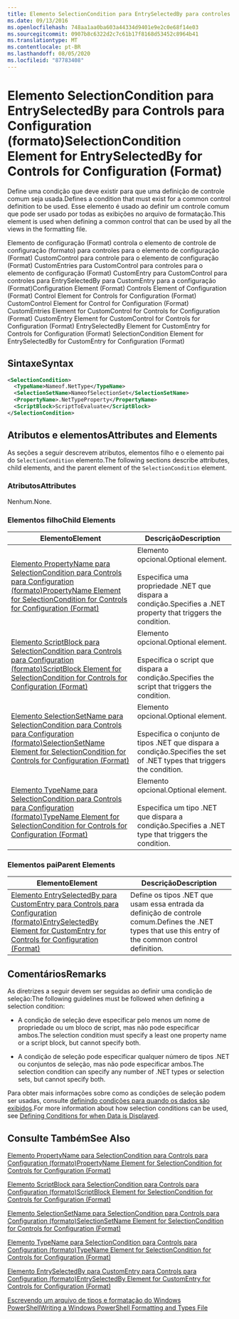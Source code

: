 ```yaml
---
title: Elemento SelectionCondition para EntrySelectedBy para controles para configuração (Format) | Microsoft Docs
ms.date: 09/13/2016
ms.openlocfilehash: 748aa1aa0ba603a44334d9401e9e2c0e68f14e03
ms.sourcegitcommit: 0907b8c6322d2c7c61b17f8168d53452c8964b41
ms.translationtype: MT
ms.contentlocale: pt-BR
ms.lasthandoff: 08/05/2020
ms.locfileid: "87783408"
---
```

# <a name="selectioncondition-element-for-entryselectedby-for-controls-for-configuration-format"></a><span data-ttu-id="82757-102">Elemento SelectionCondition para EntrySelectedBy para Controls para Configuration (formato)</span><span class="sxs-lookup"><span data-stu-id="82757-102">SelectionCondition Element for EntrySelectedBy for Controls for Configuration (Format)</span></span>

<span data-ttu-id="82757-103">Define uma condição que deve existir para que uma definição de controle comum seja usada.</span><span class="sxs-lookup"><span data-stu-id="82757-103">Defines a condition that must exist for a common control definition to be used.</span></span> <span data-ttu-id="82757-104">Esse elemento é usado ao definir um controle comum que pode ser usado por todas as exibições no arquivo de formatação.</span><span class="sxs-lookup"><span data-stu-id="82757-104">This element is used when defining a common control that can be used by all the views in the formatting file.</span></span>

<span data-ttu-id="82757-105">Elemento de configuração (Format) controla o elemento de controle de configuração (formato) para controles para o elemento de configuração (Format) CustomControl para controle para o elemento de configuração (Format) CustomEntries para CustomControl para controles para o elemento de configuração (Format) CustomEntry para CustomControl para controles para EntrySelectedBy para CustomEntry para a configuração (Format)</span><span class="sxs-lookup"><span data-stu-id="82757-105">Configuration Element (Format) Controls Element of Configuration (Format) Control Element for Controls for Configuration (Format) CustomControl Element for Control for Configuration (Format) CustomEntries Element for CustomControl for Controls for Configuration (Format) CustomEntry Element for CustomControl for Controls for Configuration (Format) EntrySelectedBy Element for CustomEntry for Controls for Configuration (Format) SelectionCondition Element for EntrySelectedBy for CustomEntry for Configuration (Format)</span></span>

## <a name="syntax"></a><span data-ttu-id="82757-106">Sintaxe</span><span class="sxs-lookup"><span data-stu-id="82757-106">Syntax</span></span>

```xml
<SelectionCondition>
  <TypeName>Nameof.NetType</TypeName>
  <SelectionSetName>NameofSelectionSet</SelectionSetName>
  <PropertyName>.NetTypeProperty</PropertyName>
  <ScriptBlock>ScriptToEvaluate</ScriptBlock>
</SelectionCondition>
```

## <a name="attributes-and-elements"></a><span data-ttu-id="82757-107">Atributos e elementos</span><span class="sxs-lookup"><span data-stu-id="82757-107">Attributes and Elements</span></span>

<span data-ttu-id="82757-108">As seções a seguir descrevem atributos, elementos filho e o elemento pai do `SelectionCondition` elemento.</span><span class="sxs-lookup"><span data-stu-id="82757-108">The following sections describe attributes, child elements, and the parent element of the `SelectionCondition` element.</span></span>

### <a name="attributes"></a><span data-ttu-id="82757-109">Atributos</span><span class="sxs-lookup"><span data-stu-id="82757-109">Attributes</span></span>

<span data-ttu-id="82757-110">Nenhum.</span><span class="sxs-lookup"><span data-stu-id="82757-110">None.</span></span>

### <a name="child-elements"></a><span data-ttu-id="82757-111">Elementos filho</span><span class="sxs-lookup"><span data-stu-id="82757-111">Child Elements</span></span>

|<span data-ttu-id="82757-112">Elemento</span><span class="sxs-lookup"><span data-stu-id="82757-112">Element</span></span>|<span data-ttu-id="82757-113">Descrição</span><span class="sxs-lookup"><span data-stu-id="82757-113">Description</span></span>|
|-------------|-----------------|
|[<span data-ttu-id="82757-114">Elemento PropertyName para SelectionCondition para Controls para Configuration (formato)</span><span class="sxs-lookup"><span data-stu-id="82757-114">PropertyName Element for SelectionCondition for Controls for Configuration (Format)</span></span>](./propertyname-element-for-selectioncondition-for-controls-for-configuration-format.md)|<span data-ttu-id="82757-115">Elemento opcional.</span><span class="sxs-lookup"><span data-stu-id="82757-115">Optional element.</span></span><br /><br /> <span data-ttu-id="82757-116">Especifica uma propriedade .NET que dispara a condição.</span><span class="sxs-lookup"><span data-stu-id="82757-116">Specifies a .NET property that triggers the condition.</span></span>|
|[<span data-ttu-id="82757-117">Elemento ScriptBlock para SelectionCondition para Controls para Configuration (formato)</span><span class="sxs-lookup"><span data-stu-id="82757-117">ScriptBlock Element for SelectionCondition for Controls for Configuration (Format)</span></span>](./scriptblock-element-for-selectioncondition-for-controls-for-configuration-format.md)|<span data-ttu-id="82757-118">Elemento opcional.</span><span class="sxs-lookup"><span data-stu-id="82757-118">Optional element.</span></span><br /><br /> <span data-ttu-id="82757-119">Especifica o script que dispara a condição.</span><span class="sxs-lookup"><span data-stu-id="82757-119">Specifies the script that triggers the condition.</span></span>|
|[<span data-ttu-id="82757-120">Elemento SelectionSetName para SelectionCondition para Controls para Configuration (formato)</span><span class="sxs-lookup"><span data-stu-id="82757-120">SelectionSetName Element for SelectionCondition for Controls for Configuration (Format)</span></span>](./selectionsetname-element-for-selectioncondition-for-controls-for-configuration-format.md)|<span data-ttu-id="82757-121">Elemento opcional.</span><span class="sxs-lookup"><span data-stu-id="82757-121">Optional element.</span></span><br /><br /> <span data-ttu-id="82757-122">Especifica o conjunto de tipos .NET que dispara a condição.</span><span class="sxs-lookup"><span data-stu-id="82757-122">Specifies the set of .NET types that triggers the condition.</span></span>|
|[<span data-ttu-id="82757-123">Elemento TypeName para SelectionCondition para Controls para Configuration (formato)</span><span class="sxs-lookup"><span data-stu-id="82757-123">TypeName Element for SelectionCondition for Controls for Configuration (Format)</span></span>](./typename-element-for-selectioncondition-for-controls-for-configuration-format.md)|<span data-ttu-id="82757-124">Elemento opcional.</span><span class="sxs-lookup"><span data-stu-id="82757-124">Optional element.</span></span><br /><br /> <span data-ttu-id="82757-125">Especifica um tipo .NET que dispara a condição.</span><span class="sxs-lookup"><span data-stu-id="82757-125">Specifies a .NET type that triggers the condition.</span></span>|

### <a name="parent-elements"></a><span data-ttu-id="82757-126">Elementos pai</span><span class="sxs-lookup"><span data-stu-id="82757-126">Parent Elements</span></span>

|<span data-ttu-id="82757-127">Elemento</span><span class="sxs-lookup"><span data-stu-id="82757-127">Element</span></span>|<span data-ttu-id="82757-128">Descrição</span><span class="sxs-lookup"><span data-stu-id="82757-128">Description</span></span>|
|-------------|-----------------|
|[<span data-ttu-id="82757-129">Elemento EntrySelectedBy para CustomEntry para Controls para Configuration (formato)</span><span class="sxs-lookup"><span data-stu-id="82757-129">EntrySelectedBy Element for CustomEntry for Controls for Configuration (Format)</span></span>](./entryselectedby-element-for-customentry-for-controls-for-configuration-format.md)|<span data-ttu-id="82757-130">Define os tipos .NET que usam essa entrada da definição de controle comum.</span><span class="sxs-lookup"><span data-stu-id="82757-130">Defines the .NET types that use this entry of the common control definition.</span></span>|

## <a name="remarks"></a><span data-ttu-id="82757-131">Comentários</span><span class="sxs-lookup"><span data-stu-id="82757-131">Remarks</span></span>

<span data-ttu-id="82757-132">As diretrizes a seguir devem ser seguidas ao definir uma condição de seleção:</span><span class="sxs-lookup"><span data-stu-id="82757-132">The following guidelines must be followed when defining a selection condition:</span></span>

- <span data-ttu-id="82757-133">A condição de seleção deve especificar pelo menos um nome de propriedade ou um bloco de script, mas não pode especificar ambos.</span><span class="sxs-lookup"><span data-stu-id="82757-133">The selection condition must specify a least one property name or a script block, but cannot specify both.</span></span>

- <span data-ttu-id="82757-134">A condição de seleção pode especificar qualquer número de tipos .NET ou conjuntos de seleção, mas não pode especificar ambos.</span><span class="sxs-lookup"><span data-stu-id="82757-134">The selection condition can specify any number of .NET types or selection sets, but cannot specify both.</span></span>

<span data-ttu-id="82757-135">Para obter mais informações sobre como as condições de seleção podem ser usadas, consulte [definindo condições para quando os dados são exibidos](./defining-conditions-for-displaying-data.md).</span><span class="sxs-lookup"><span data-stu-id="82757-135">For more information about how selection conditions can be used, see [Defining Conditions for when Data is Displayed](./defining-conditions-for-displaying-data.md).</span></span>

## <a name="see-also"></a><span data-ttu-id="82757-136">Consulte Também</span><span class="sxs-lookup"><span data-stu-id="82757-136">See Also</span></span>

[<span data-ttu-id="82757-137">Elemento PropertyName para SelectionCondition para Controls para Configuration (formato)</span><span class="sxs-lookup"><span data-stu-id="82757-137">PropertyName Element for SelectionCondition for Controls for Configuration (Format)</span></span>](./propertyname-element-for-selectioncondition-for-controls-for-configuration-format.md)

[<span data-ttu-id="82757-138">Elemento ScriptBlock para SelectionCondition para Controls para Configuration (formato)</span><span class="sxs-lookup"><span data-stu-id="82757-138">ScriptBlock Element for SelectionCondition for Controls for Configuration (Format)</span></span>](./scriptblock-element-for-selectioncondition-for-controls-for-configuration-format.md)

[<span data-ttu-id="82757-139">Elemento SelectionSetName para SelectionCondition para Controls para Configuration (formato)</span><span class="sxs-lookup"><span data-stu-id="82757-139">SelectionSetName Element for SelectionCondition for Controls for Configuration (Format)</span></span>](./selectionsetname-element-for-selectioncondition-for-controls-for-configuration-format.md)

[<span data-ttu-id="82757-140">Elemento TypeName para SelectionCondition para Controls para Configuration (formato)</span><span class="sxs-lookup"><span data-stu-id="82757-140">TypeName Element for SelectionCondition for Controls for Configuration (Format)</span></span>](./typename-element-for-selectioncondition-for-controls-for-configuration-format.md)

[<span data-ttu-id="82757-141">Elemento EntrySelectedBy para CustomEntry para Controls para Configuration (formato)</span><span class="sxs-lookup"><span data-stu-id="82757-141">EntrySelectedBy Element for CustomEntry for Controls for Configuration (Format)</span></span>](./entryselectedby-element-for-customentry-for-controls-for-configuration-format.md)

[<span data-ttu-id="82757-142">Escrevendo um arquivo de tipos e formatação do Windows PowerShell</span><span class="sxs-lookup"><span data-stu-id="82757-142">Writing a Windows PowerShell Formatting and Types File</span></span>](./writing-a-powershell-formatting-file.md)

